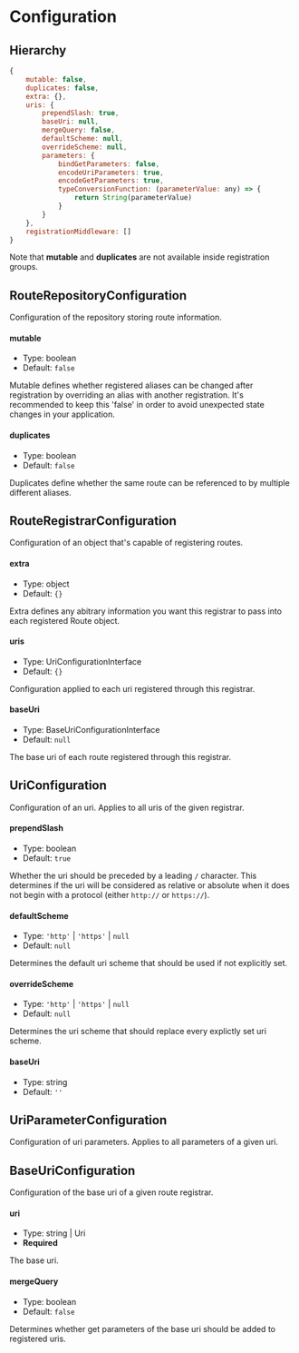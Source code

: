 # Configuration

## Hierarchy

```javascript
{
    mutable: false,
    duplicates: false,
    extra: {},
    uris: {
        prependSlash: true,
        baseUri: null,
        mergeQuery: false,
        defaultScheme: null,
        overrideScheme: null,
        parameters: {
            bindGetParameters: false,
            encodeUriParameters: true,
            encodeGetParameters: true,
            typeConversionFunction: (parameterValue: any) => {
                return String(parameterValue)
            }
        }
    },
    registrationMiddleware: []
}
```

Note that **mutable** and **duplicates** are not available inside registration groups.

## RouteRepositoryConfiguration

Configuration of the repository storing route information.

#### mutable

- Type: boolean
- Default: `false`

Mutable defines whether registered aliases can be changed after registration by overriding an alias with another registration.
It's recommended to keep this 'false' in order to avoid unexpected state changes in your application.

#### duplicates

- Type: boolean
- Default: `false`

Duplicates define whether the same route can be referenced to by multiple different aliases.

## RouteRegistrarConfiguration

Configuration of an object that's capable of registering routes.

#### extra

- Type: object
- Default: `{}`

Extra defines any abitrary information you want this registrar to pass into each registered Route object.

#### uris

- Type: UriConfigurationInterface
- Default: `{}`

Configuration applied to each uri registered through this registrar.

#### baseUri

- Type: BaseUriConfigurationInterface
- Default: `null`

The base uri of each route registered through this registrar.

## UriConfiguration

Configuration of an uri. Applies to all uris of the given registrar.

#### prependSlash

- Type: boolean
- Default: `true`

Whether the uri should be preceded by a leading `/` character. This determines if the uri will be considered as relative or absolute when it does not begin with a protocol (either `http://` or `https://`).

#### defaultScheme

- Type: `'http'` | `'https'` | `null`
- Default: `null`

Determines the default uri scheme that should be used if not explicitly set.

#### overrideScheme

- Type: `'http'` | `'https'` | `null`
- Default: `null`

Determines the uri scheme that should replace every explictly set uri scheme.

#### baseUri

- Type: string
- Default: `''`

## UriParameterConfiguration

Configuration of uri parameters. Applies to all parameters of a given uri.

## BaseUriConfiguration

Configuration of the base uri of a given route registrar.

#### uri

- Type: string | Uri
- **Required**

The base uri.

#### mergeQuery

- Type: boolean
- Default: `false`

Determines whether get parameters of the base uri should be added to registered uris.
